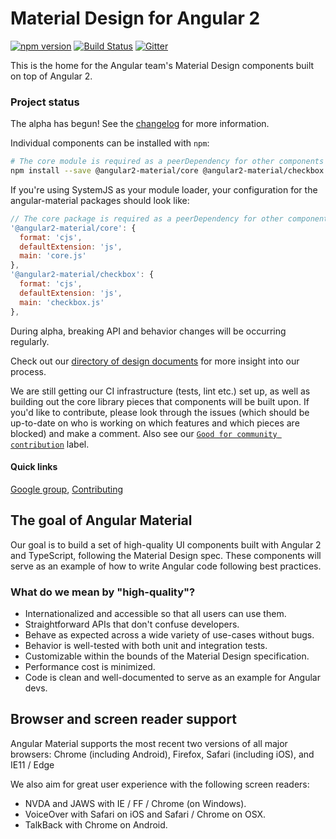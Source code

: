 # Material Design for Angular 2
[![npm version](https://badge.fury.io/js/material2.svg)](http://badge.fury.io/js/material2)
[![Build Status](https://travis-ci.org/angular/material2.svg?branch=master)](https://travis-ci.org/angular/material2)
[![Gitter](https://badges.gitter.im/angular/material2.svg)](https://gitter.im/angular/material2?utm_source=badge&utm_medium=badge&utm_campaign=pr-badge)

This is the home for the Angular team's Material Design components built on top of Angular 2.

### Project status
The alpha has begun! See the [changelog](CHANGELOG.md) for more information.

Individual components can be installed with `npm`:
```bash
# The core module is required as a peerDependency for other components
npm install --save @angular2-material/core @angular2-material/checkbox
```

If you're using SystemJS as your module loader, your configuration for the angular-material
packages should look like:
```js
// The core package is required as a peerDependency for other components.
'@angular2-material/core': {
  format: 'cjs',
  defaultExtension: 'js',
  main: 'core.js'
},
'@angular2-material/checkbox': {
  format: 'cjs',
  defaultExtension: 'js',
  main: 'checkbox.js'
},
```

During alpha, breaking API and behavior changes will be occurring regularly.

Check out our [directory of design documents](https://github.com/angular/material2/wiki/Design-doc-directory) for more insight into our process.

We are still getting our CI infrastructure (tests, lint etc.) set up, as well as building out
the core library pieces that components will be built upon. If you'd like to contribute,
please look through the issues (which should be up-to-date on who is working on which features and
which pieces are blocked) and make a comment. 
Also see our [`Good for community contribution`](https://github.com/angular/material2/issues?q=is%3Aissue+is%3Aopen+label%3A%22good+for+community+contribution%22) label.

#### Quick links
[Google group](https://groups.google.com/forum/#!forum/angular-material2),
[Contributing](https://github.com/angular/material2/blob/master/CONTRIBUTING.md)

## The goal of Angular Material
Our goal is to build a set of high-quality UI components built with Angular 2 and TypeScript, 
following the Material Design spec. These 
components will serve as an example of how to write Angular code following best practices.

### What do we mean by "high-quality"?
* Internationalized and accessible so that all users can use them.
* Straightforward APIs that don't confuse developers.
* Behave as expected across a wide variety of use-cases without bugs.
* Behavior is well-tested with both unit and integration tests.
* Customizable within the bounds of the Material Design specification.
* Performance cost is minimized.
* Code is clean and well-documented to serve as an example for Angular devs.

## Browser and screen reader support
Angular Material supports the most recent two versions of all major browsers: 
Chrome (including Android), Firefox, Safari (including iOS), and IE11 / Edge

We also aim for great user experience with the following screen readers:
* NVDA and JAWS with IE / FF / Chrome (on Windows).
* VoiceOver with Safari on iOS and Safari / Chrome on OSX.
* TalkBack with Chrome on Android.
